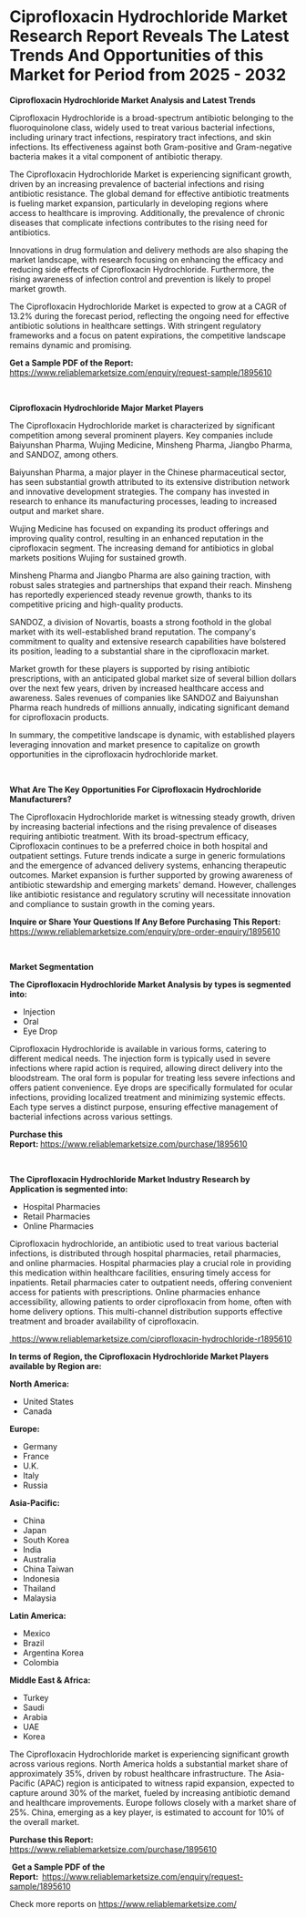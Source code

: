 <p><h1>Ciprofloxacin Hydrochloride Market Research Report Reveals The Latest Trends And Opportunities of this Market for Period from 2025 - 2032</h1></p><p><strong>Ciprofloxacin Hydrochloride Market Analysis and Latest Trends</strong></p>
<p><p>Ciprofloxacin Hydrochloride is a broad-spectrum antibiotic belonging to the fluoroquinolone class, widely used to treat various bacterial infections, including urinary tract infections, respiratory tract infections, and skin infections. Its effectiveness against both Gram-positive and Gram-negative bacteria makes it a vital component of antibiotic therapy.</p><p>The Ciprofloxacin Hydrochloride Market is experiencing significant growth, driven by an increasing prevalence of bacterial infections and rising antibiotic resistance. The global demand for effective antibiotic treatments is fueling market expansion, particularly in developing regions where access to healthcare is improving. Additionally, the prevalence of chronic diseases that complicate infections contributes to the rising need for antibiotics.</p><p>Innovations in drug formulation and delivery methods are also shaping the market landscape, with research focusing on enhancing the efficacy and reducing side effects of Ciprofloxacin Hydrochloride. Furthermore, the rising awareness of infection control and prevention is likely to propel market growth.</p><p>The Ciprofloxacin Hydrochloride Market is expected to grow at a CAGR of 13.2% during the forecast period, reflecting the ongoing need for effective antibiotic solutions in healthcare settings. With stringent regulatory frameworks and a focus on patent expirations, the competitive landscape remains dynamic and promising.</p></p>
<p><strong>Get a Sample PDF of the Report:&nbsp;</strong> <a href="https://www.reliablemarketsize.com/enquiry/request-sample/1895610?utm_campaign=3262&utm_medium=2&utm_source=Github&utm_content=ia&utm_term=08032025&utm_id=ciprofloxacin-hydrochloride">https://www.reliablemarketsize.com/enquiry/request-sample/1895610</a></p>
<p>&nbsp;</p>
<p><strong>Ciprofloxacin Hydrochloride Major Market Players</strong></p>
<p><p>The Ciprofloxacin Hydrochloride market is characterized by significant competition among several prominent players. Key companies include Baiyunshan Pharma, Wujing Medicine, Minsheng Pharma, Jiangbo Pharma, and SANDOZ, among others. </p><p>Baiyunshan Pharma, a major player in the Chinese pharmaceutical sector, has seen substantial growth attributed to its extensive distribution network and innovative development strategies. The company has invested in research to enhance its manufacturing processes, leading to increased output and market share. </p><p>Wujing Medicine has focused on expanding its product offerings and improving quality control, resulting in an enhanced reputation in the ciprofloxacin segment. The increasing demand for antibiotics in global markets positions Wujing for sustained growth. </p><p>Minsheng Pharma and Jiangbo Pharma are also gaining traction, with robust sales strategies and partnerships that expand their reach. Minsheng has reportedly experienced steady revenue growth, thanks to its competitive pricing and high-quality products.</p><p>SANDOZ, a division of Novartis, boasts a strong foothold in the global market with its well-established brand reputation. The company's commitment to quality and extensive research capabilities have bolstered its position, leading to a substantial share in the ciprofloxacin market.</p><p>Market growth for these players is supported by rising antibiotic prescriptions, with an anticipated global market size of several billion dollars over the next few years, driven by increased healthcare access and awareness. Sales revenues of companies like SANDOZ and Baiyunshan Pharma reach hundreds of millions annually, indicating significant demand for ciprofloxacin products. </p><p>In summary, the competitive landscape is dynamic, with established players leveraging innovation and market presence to capitalize on growth opportunities in the ciprofloxacin hydrochloride market.</p></p>
<p>&nbsp;</p>
<p><strong>What Are The Key Opportunities For Ciprofloxacin Hydrochloride Manufacturers?</strong></p>
<p><p>The Ciprofloxacin Hydrochloride market is witnessing steady growth, driven by increasing bacterial infections and the rising prevalence of diseases requiring antibiotic treatment. With its broad-spectrum efficacy, Ciprofloxacin continues to be a preferred choice in both hospital and outpatient settings. Future trends indicate a surge in generic formulations and the emergence of advanced delivery systems, enhancing therapeutic outcomes. Market expansion is further supported by growing awareness of antibiotic stewardship and emerging markets' demand. However, challenges like antibiotic resistance and regulatory scrutiny will necessitate innovation and compliance to sustain growth in the coming years.</p></p>
<p><strong>Inquire or Share Your Questions If Any Before Purchasing This Report:</strong> <a href="https://www.reliablemarketsize.com/enquiry/pre-order-enquiry/1895610?utm_campaign=3262&utm_medium=2&utm_source=Github&utm_content=ia&utm_term=08032025&utm_id=ciprofloxacin-hydrochloride">https://www.reliablemarketsize.com/enquiry/pre-order-enquiry/1895610</a></p>
<p>&nbsp;</p>
<p><strong>Market Segmentation</strong></p>
<p><strong>The Ciprofloxacin Hydrochloride Market Analysis by types is segmented into:</strong></p>
<p><ul><li>Injection</li><li>Oral</li><li>Eye Drop</li></ul></p>
<p><p>Ciprofloxacin Hydrochloride is available in various forms, catering to different medical needs. The injection form is typically used in severe infections where rapid action is required, allowing direct delivery into the bloodstream. The oral form is popular for treating less severe infections and offers patient convenience. Eye drops are specifically formulated for ocular infections, providing localized treatment and minimizing systemic effects. Each type serves a distinct purpose, ensuring effective management of bacterial infections across various settings.</p></p>
<p><strong>Purchase this Report:&nbsp;</strong><a href="https://www.reliablemarketsize.com/purchase/1895610?utm_campaign=3262&utm_medium=2&utm_source=Github&utm_content=ia&utm_term=08032025&utm_id=ciprofloxacin-hydrochloride">https://www.reliablemarketsize.com/purchase/1895610</a></p>
<p>&nbsp;</p>
<p><strong>The Ciprofloxacin Hydrochloride Market Industry Research by Application is segmented into:</strong></p>
<p><ul><li>Hospital Pharmacies</li><li>Retail Pharmacies</li><li>Online Pharmacies</li></ul></p>
<p><p>Ciprofloxacin hydrochloride, an antibiotic used to treat various bacterial infections, is distributed through hospital pharmacies, retail pharmacies, and online pharmacies. Hospital pharmacies play a crucial role in providing this medication within healthcare facilities, ensuring timely access for inpatients. Retail pharmacies cater to outpatient needs, offering convenient access for patients with prescriptions. Online pharmacies enhance accessibility, allowing patients to order ciprofloxacin from home, often with home delivery options. This multi-channel distribution supports effective treatment and broader availability of ciprofloxacin.</p></p>
<p><a href="https://www.reliablemarketsize.com/ciprofloxacin-hydrochloride-r1895610?utm_campaign=3262&utm_medium=2&utm_source=Github&utm_content=ia&utm_term=08032025&utm_id=ciprofloxacin-hydrochloride">&nbsp;https://www.reliablemarketsize.com/ciprofloxacin-hydrochloride-r1895610</a></p>
<p><strong>In terms of Region, the Ciprofloxacin Hydrochloride Market Players available by Region are:</strong></p>
<p>
    <p> <strong> North America: </strong>
        <ul>
            <li>United States</li>
            <li>Canada</li>
        </ul>
        </p> 
    <p> <strong> Europe: </strong>
        <ul>
            <li>Germany</li>
            <li>France</li>
            <li>U.K.</li>
            <li>Italy</li>
            <li>Russia</li>
        </ul>
        </p> 
    <p> <strong> Asia-Pacific: </strong>
        <ul>
            <li>China</li>
            <li>Japan</li>
            <li>South Korea</li>
            <li>India</li>
            <li>Australia</li>
            <li>China Taiwan</li>
            <li>Indonesia</li>
            <li>Thailand</li>
            <li>Malaysia</li>
        </ul>
        </p> 
    <p> <strong> Latin America: </strong>
        <ul>
            <li>Mexico</li>
            <li>Brazil</li>
            <li>Argentina Korea</li>
            <li>Colombia</li>
        </ul>
        </p> 
    <p> <strong> Middle East & Africa: </strong>
        <ul>
            <li>Turkey</li>
            <li>Saudi</li>
            <li>Arabia</li>
            <li>UAE</li>
            <li>Korea</li>
        </ul>
    </p>
    </p>
<p><p>The Ciprofloxacin Hydrochloride market is experiencing significant growth across various regions. North America holds a substantial market share of approximately 35%, driven by robust healthcare infrastructure. The Asia-Pacific (APAC) region is anticipated to witness rapid expansion, expected to capture around 30% of the market, fueled by increasing antibiotic demand and healthcare improvements. Europe follows closely with a market share of 25%. China, emerging as a key player, is estimated to account for 10% of the overall market.</p></p>
<p><strong>Purchase this Report: </strong><a href="https://www.reliablemarketsize.com/purchase/1895610?utm_campaign=3262&utm_medium=2&utm_source=Github&utm_content=ia&utm_term=08032025&utm_id=ciprofloxacin-hydrochloride">https://www.reliablemarketsize.com/purchase/1895610</a></p>
<p>&nbsp;<strong>Get a Sample PDF of the Report:&nbsp;&nbsp;</strong><a href="https://www.reliablemarketsize.com/enquiry/request-sample/1895610?utm_campaign=3262&utm_medium=2&utm_source=Github&utm_content=ia&utm_term=08032025&utm_id=ciprofloxacin-hydrochloride">https://www.reliablemarketsize.com/enquiry/request-sample/1895610</a></p>
<p><strong></strong></p>
<p>Check more reports on <a href="https://www.reliablemarketsize.com/?utm_campaign=3262&utm_medium=2&utm_source=Github&utm_content=ia&utm_term=08032025&utm_id=ciprofloxacin-hydrochloride">https://www.reliablemarketsize.com/</a></p>